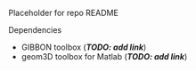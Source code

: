 Placeholder for repo README


Dependencies
- GIBBON toolbox (***TODO: add link***)
- geom3D toolbox for Matlab (***TODO: add link***)